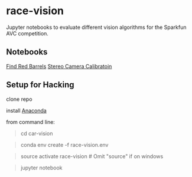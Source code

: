 # race-vision

Jupyter notebooks to evaluate different vision algorithms for the Sparkfun AVC competition.

## Notebooks
[Find Red Barrels](Find%20Red%20Barrels.ipynb)
[Stereo Camera Calibratoin](stereo-calibration.ipynb)


## Setup for Hacking

clone repo

install [Anaconda](https://www.continuum.io/downloads)

from command line:

> cd car-vision

> conda env create -f race-vision.env

> source activate race-vision  # Omit "source" if on windows

> jupyter notebook 
